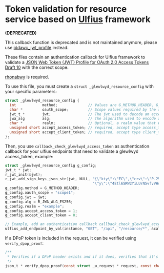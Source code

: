 # Token validation for resource service based on [Ulfius](https://github.com/babelouest/ulfius) framework

**(DEPRECATED)**

This callback function is deprecated and is not maintained anymore, please use [iddawc_jwt_profile](../iddawc_jwt_profile) instead.

These files contain an authentication callback for Ulfius framework to validate a [JSON Web Token (JWT) Profile for OAuth 2.0 Access Tokens Draft 10](https://tools.ietf.org/html/draft-ietf-oauth-access-token-jwt-10) with the correct scope.

[rhonabwy](https://github.com/babelouest/rhonabwy) is required.

To use this file, you must create a `struct _glewlwyd_resource_config` with your specific parameters:

```C
struct _glewlwyd_resource_config {
  int            method;              // Values are G_METHOD_HEADER, G_METHOD_BODY or G_METHOD_URL for the access_token location, see https://tools.ietf.org/html/rfc6750
  char *         oauth_scope;         // Scope values required by the resource, multiple values must be separated by a space character
  jwt_t *        jwt;                 // The jwt used to decode an access token, the jwt must be initialized with the public key or jwks used to verify the signature
  jwa_alg        alg;                 // The algorithm used to encode a token, see https://babelouest.github.io/rhonabwy/
  char *         realm;               // Optional, a realm value that will be sent back to the client
  unsigned short accept_access_token; // required, accept type access_token
  unsigned short accept_client_token; // required, accept type client_token
};
```

Then, you use `callback_check_glewlwyd_access_token` as authentication callback for your ulfius endpoints that need to validate a glewlwyd access_token, example:

```C
struct _glewlwyd_resource_config g_config;
jwt_t * jwt;
r_jwt_init(&jwt);
r_jwt_add_sign_keys_json_str(jwt, NULL, "{\"kty\":\"EC\",\"crv\":\"P-256\",\"x\":\"MKBCTNIcKUSDii11ySs3526iDZ8AiTo7Tu6KPAqv7D4\","\
                                        "\"y\":\"4Etl6SRW2YiLUrN5vfvVHuhp7x8PxltmWWlbbM4IFyM\",\"use\":\"enc\",\"kid\":\"1\"}");
g_config.method = G_METHOD_HEADER;
g_config.oauth_scope = "scope1";
g_config.jwt = jwt;
g_config.alg = R_JWA_ALG_ES256;
g_config.realm = "example";
g_config.accept_access_token = 1;
g_config.accept_client_token = 0;

// Example, add an authentication callback callback_check_glewlwyd_access_token for the endpoint GET "/api/resource/*"
ulfius_add_endpoint_by_val(instance, "GET", "/api", "/resource/*", &callback_check_glewlwyd_access_token, (void*)g_config);
```

If a DPoP token is included in the request, it can be verified using `verify_dpop_proof`:

```C
/**
 * Verifies if a DPoP header exists and if it does, verifies that it's a valid DPoP header
 */
json_t * verify_dpop_proof(const struct _u_request * request, const char * htm, const char * htu, time_t max_iat, const char * jkt);
```
